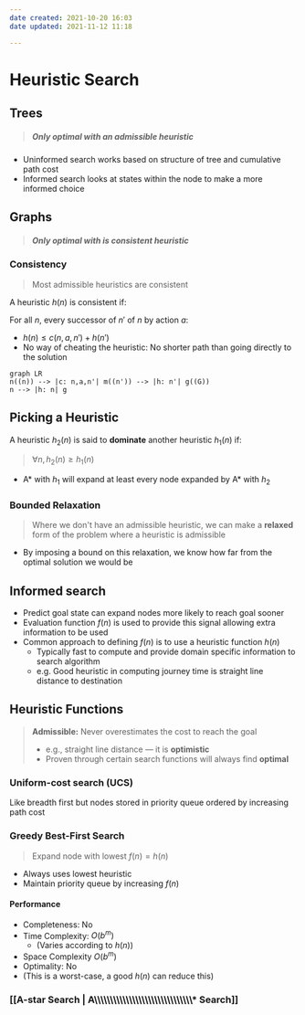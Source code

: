 ```yaml
---
date created: 2021-10-20 16:03
date updated: 2021-11-12 11:18

---
```


# Heuristic Search

## Trees

> ##### Only optimal with an **admissible** heuristic

- Uninformed search works based on structure of tree and cumulative path cost
- Informed search looks at states within the node to make a more informed choice

## Graphs

> ##### Only optimal with is **consistent** heuristic

### Consistency

> Most admissible heuristics are consistent

A heuristic $h(n)$ is consistent if:

For all $n$, every successor of $n'$ of $n$ by action $a$:

- $h(n) \leq c(n, a, n') + h(n')$
- No way of cheating the heuristic: No shorter path than going directly to the solution

```mermaid
graph LR
n((n)) --> |c: n,a,n'| m((n')) --> |h: n'| g((G))
n --> |h: n| g
```

## Picking a Heuristic

A heuristic $h_2(n)$ is said to **dominate** another heuristic $h_1(n)$ if:

> $\forall{n}, h_2(n) \geq h_1(n)$

- A* with $h_1$ will expand at least every node expanded by A* with $h_2$

### Bounded Relaxation

> Where we don't have an admissible heuristic, we can make a **relaxed** form of the problem where a heuristic is admissible

- By imposing a bound on this relaxation, we know how far from the optimal solution we would be

## Informed search

- Predict goal state can expand nodes more likely to reach goal sooner
- Evaluation function $f(n)$ is used to provide this signal allowing extra information to be used
- Common approach to defining $f(n)$ is to use a heuristic function $h(n)$
  - Typically fast to compute and provide domain specific information to search algorithm
  - e.g. Good heuristic in computing journey time is straight line distance to destination

## Heuristic Functions

> **Admissible:** Never overestimates the cost to reach the goal
>
> - e.g., straight line distance — it is **optimistic**
> - Proven through certain search functions will always find **optimal**

### Uniform-cost search (UCS)

Like breadth first but nodes stored in priority queue ordered by increasing path cost

### Greedy Best-First Search

> Expand node with lowest $f(n) = h(n)$

- Always uses lowest heuristic
- Maintain priority queue by increasing $f(n)$

#### Performance

- Completeness: No
- Time Complexity: $O(b^m)$
  - (Varies according to $h(n)$)
- Space Complexity $O(b^m)$
- Optimality: No
- (This is a worst-case, a good $h(n)$ can reduce this)

### [[A-star Search | A\\\\\\\\\\\\\\\\\\\\\\\\\\\\\\\\\\\\\\\\\\\\\\\\\\\\\\\\\\\\\\\* Search]]
